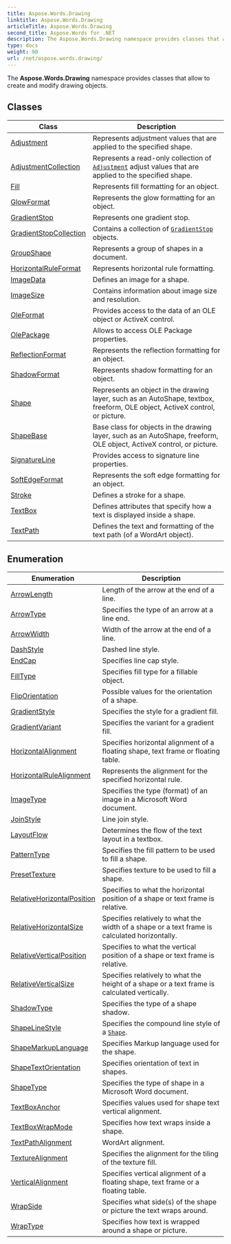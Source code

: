 ```yaml
---
title: Aspose.Words.Drawing
linktitle: Aspose.Words.Drawing
articleTitle: Aspose.Words.Drawing
second_title: Aspose.Words for .NET
description: The Aspose.Words.Drawing namespace provides classes that allow to create and modify drawing objects in C#.
type: docs
weight: 90
url: /net/aspose.words.drawing/
---
```

The **Aspose.Words.Drawing** namespace provides classes that allow to create and modify drawing objects.

## Classes

| Class | Description |
| --- | --- |
| [Adjustment](./adjustment/) | Represents adjustment values that are applied to the specified shape. |
| [AdjustmentCollection](./adjustmentcollection/) | Represents a read-only collection of [`Adjustment`](../aspose.words.drawing/adjustment/) adjust values that are applied to the specified shape. |
| [Fill](./fill/) | Represents fill formatting for an object. |
| [GlowFormat](./glowformat/) | Represents the glow formatting for an object. |
| [GradientStop](./gradientstop/) | Represents one gradient stop. |
| [GradientStopCollection](./gradientstopcollection/) | Contains a collection of [`GradientStop`](../aspose.words.drawing/gradientstop/) objects. |
| [GroupShape](./groupshape/) | Represents a group of shapes in a document. |
| [HorizontalRuleFormat](./horizontalruleformat/) | Represents horizontal rule formatting. |
| [ImageData](./imagedata/) | Defines an image for a shape. |
| [ImageSize](./imagesize/) | Contains information about image size and resolution. |
| [OleFormat](./oleformat/) | Provides access to the data of an OLE object or ActiveX control. |
| [OlePackage](./olepackage/) | Allows to access OLE Package properties. |
| [ReflectionFormat](./reflectionformat/) | Represents the reflection formatting for an object. |
| [ShadowFormat](./shadowformat/) | Represents shadow formatting for an object. |
| [Shape](./shape/) | Represents an object in the drawing layer, such as an AutoShape, textbox, freeform, OLE object, ActiveX control, or picture. |
| [ShapeBase](./shapebase/) | Base class for objects in the drawing layer, such as an AutoShape, freeform, OLE object, ActiveX control, or picture. |
| [SignatureLine](./signatureline/) | Provides access to signature line properties. |
| [SoftEdgeFormat](./softedgeformat/) | Represents the soft edge formatting for an object. |
| [Stroke](./stroke/) | Defines a stroke for a shape. |
| [TextBox](./textbox/) | Defines attributes that specify how a text is displayed inside a shape. |
| [TextPath](./textpath/) | Defines the text and formatting of the text path (of a WordArt object). |
## Enumeration

| Enumeration | Description |
| --- | --- |
| [ArrowLength](./arrowlength/) | Length of the arrow at the end of a line. |
| [ArrowType](./arrowtype/) | Specifies the type of an arrow at a line end. |
| [ArrowWidth](./arrowwidth/) | Width of the arrow at the end of a line. |
| [DashStyle](./dashstyle/) | Dashed line style. |
| [EndCap](./endcap/) | Specifies line cap style. |
| [FillType](./filltype/) | Specifies fill type for a fillable object. |
| [FlipOrientation](./fliporientation/) | Possible values for the orientation of a shape. |
| [GradientStyle](./gradientstyle/) | Specifies the style for a gradient fill. |
| [GradientVariant](./gradientvariant/) | Specifies the variant for a gradient fill. |
| [HorizontalAlignment](./horizontalalignment/) | Specifies horizontal alignment of a floating shape, text frame or floating table. |
| [HorizontalRuleAlignment](./horizontalrulealignment/) | Represents the alignment for the specified horizontal rule. |
| [ImageType](./imagetype/) | Specifies the type (format) of an image in a Microsoft Word document. |
| [JoinStyle](./joinstyle/) | Line join style. |
| [LayoutFlow](./layoutflow/) | Determines the flow of the text layout in a textbox. |
| [PatternType](./patterntype/) | Specifies the fill pattern to be used to fill a shape. |
| [PresetTexture](./presettexture/) | Specifies texture to be used to fill a shape. |
| [RelativeHorizontalPosition](./relativehorizontalposition/) | Specifies to what the horizontal position of a shape or text frame is relative. |
| [RelativeHorizontalSize](./relativehorizontalsize/) | Specifies relatively to what the width of a shape or a text frame is calculated horizontally. |
| [RelativeVerticalPosition](./relativeverticalposition/) | Specifies to what the vertical position of a shape or text frame is relative. |
| [RelativeVerticalSize](./relativeverticalsize/) | Specifies relatively to what the height of a shape or a text frame is calculated vertically. |
| [ShadowType](./shadowtype/) | Specifies the type of a shape shadow. |
| [ShapeLineStyle](./shapelinestyle/) | Specifies the compound line style of a [`Shape`](../aspose.words.drawing/shape/). |
| [ShapeMarkupLanguage](./shapemarkuplanguage/) | Specifies Markup language used for the shape. |
| [ShapeTextOrientation](./shapetextorientation/) | Specifies orientation of text in shapes. |
| [ShapeType](./shapetype/) | Specifies the type of shape in a Microsoft Word document. |
| [TextBoxAnchor](./textboxanchor/) | Specifies values used for shape text vertical alignment. |
| [TextBoxWrapMode](./textboxwrapmode/) | Specifies how text wraps inside a shape. |
| [TextPathAlignment](./textpathalignment/) | WordArt alignment. |
| [TextureAlignment](./texturealignment/) | Specifies the alignment for the tiling of the texture fill. |
| [VerticalAlignment](./verticalalignment/) | Specifies vertical alignment of a floating shape, text frame or a floating table. |
| [WrapSide](./wrapside/) | Specifies what side(s) of the shape or picture the text wraps around. |
| [WrapType](./wraptype/) | Specifies how text is wrapped around a shape or picture. |
